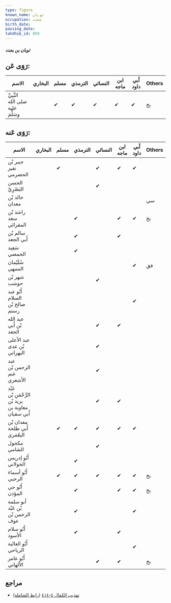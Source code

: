 ```yaml
---
type: figure
known_name: ثوبان
occupation: محدث
birth_date:
passing_date:
tahdhib_id: 859
---
```

##### ثوبان بن بجدد

## رَوَى عَن:
| الاسم                             | البخاري | مسلم | الترمذي | النسائي | ابن ماجه | أبي داود | Others |
| --------------------------------- | ------- | ---- | ------- | ------- | -------- | -------- | ------ |
| النَّبِيِّ صلى الله عليه وسَلَّمَ |         | ✔    | ✔       | ✔       | ✔        | ✔        | بخ     |
## رَوَى عَنه:
| الاسم                                               | البخاري | مسلم | الترمذي | النسائي | ابن ماجه | أبي داود | Others |
| --------------------------------------------------- | ------- | ---- | ------- | ------- | -------- | -------- | ------ |
| جبير بْن نفير الحضرمي                               |         | ✔    |         | ✔       | ✔        | ✔        |        |
| الحسن البَصْرِيّ                                    |         |      |         | ✔       |          |          |        |
| خالد بْن معدان                                      |         |      |         |         |          |          | سي     |
| راشد بْن سعد المقرائي                               |         |      | ✔       |         | ✔        | ✔        | بخ     |
| سالم بْن أَبي الجعد                                 |         |      | ✔       |         | ✔        |          |        |
| سَعِيد الحمصي                                       |         |      | ✔       |         |          |          |        |
| سُلَيْمان المنبهي                                   |         |      |         |         |          | ✔        | فق     |
| شهر بْن حوشب                                        |         |      |         | ✔       |          |          |        |
| أَبُو عبد السلام صالح بْن رستم                      |         |      |         |         |          | ✔        |        |
| عبد الله بْن أَبي الجعد                             |         |      |         | ✔       | ✔        |          |        |
| عبد الأعلى بْن عدى البهراني                         |         |      |         | ✔       |          |          |        |
| عبد الرحمن بْن غنم الأشعري                          |         |      |         | ✔       |          |          |        |
| عَبْد الرَّحْمَنِ بْن يزيد بْن معاوية بن أَبي سفيان |         |      |         | ✔       | ✔        |          |        |
| معدان بْن أَبي طلحة اليعُمَري                       |         | ✔    | ✔       | ✔       | ✔        | ✔        |        |
| مكحول الشامي                                        |         |      |         | ✔       |          |          |        |
| أَبُو إدريس الخولاني                                |         |      | ✔       |         |          |          |        |
| أَبُو أسماء الرحبي                                  |         | ✔    | ✔       | ✔       | ✔        | ✔        | بخ     |
| أَبُو حي المؤذن                                     |         |      | ✔       |         | ✔        | ✔        | بخ     |
| أبو سلمة بْن عَبْد الرحمن بْن عوف                   |         |      | ✔       |         |          | ✔        |        |
| أَبُو سلام الأسود                                   |         |      | ✔       |         | ✔        |          |        |
| أَبُو العالية الرياحي                               |         |      |         |         |          | ✔        |        |
| أَبُو عامر الألهاني                                 |         |      |         | ✔       | ✔        |          | بخ     |
## مراجع
- [تهذيب الكمال ٤-٤١٤](obsidian://open?vault=Tahdhib-al-Kamal&file=Figures/٨٥٩-ثوبان%20بن%20بجدد) ([رابط الشاملة](https://shamela.ws/book/3722/1928))